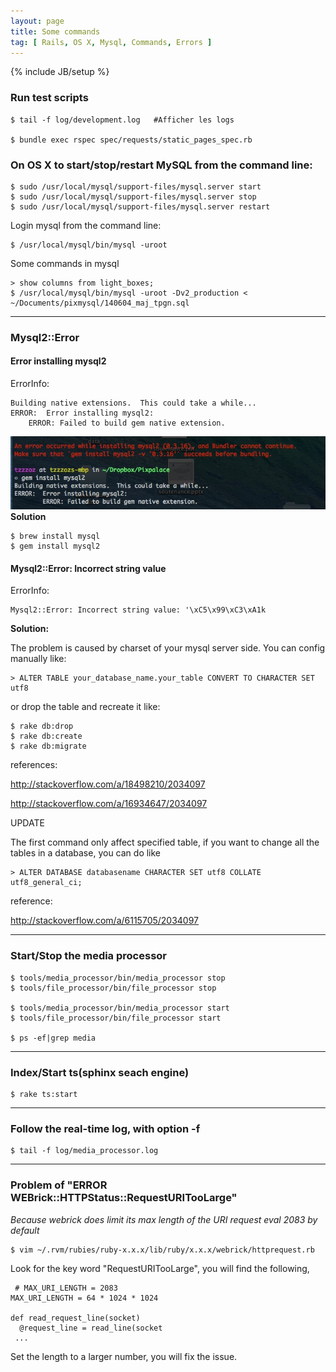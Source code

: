 ```yaml
---
layout: page
title: Some commands
tag: [ Rails, OS X, Mysql, Commands, Errors ]
---
```

{% include JB/setup %}

### Run test scripts

	$ tail -f log/development.log  	#Afficher les logs

	$ bundle exec rspec spec/requests/static_pages_spec.rb
	
	
### On OS X to start/stop/restart MySQL from the command line:

	$ sudo /usr/local/mysql/support-files/mysql.server start
	$ sudo /usr/local/mysql/support-files/mysql.server stop
	$ sudo /usr/local/mysql/support-files/mysql.server restart
	

Login mysql from the command line:
	
	$ /usr/local/mysql/bin/mysql -uroot
	

Some commands in mysql

	> show columns from light_boxes;
	$ /usr/local/mysql/bin/mysql -uroot -Dv2_production < ~/Documents/pixmysql/140604_maj_tpgn.sql		
	
	

---
### Mysql2::Error
#### Error installing mysql2
ErrorInfo:

	Building native extensions.  This could take a while...
	ERROR:  Error installing mysql2:
		ERROR: Failed to build gem native extension.
		
![image](../../assets/images/2013-07-01-mysql2_error.png)
**Solution**

	$ brew install mysql
	$ gem install mysql2
	
#### Mysql2::Error: Incorrect string value
ErrorInfo:

	Mysql2::Error: Incorrect string value: '\xC5\x99\xC3\xA1k 
	
**Solution:**

The problem is caused by charset of your mysql server side. You can config manually like:

	> ALTER TABLE your_database_name.your_table CONVERT TO CHARACTER SET utf8
or drop the table and recreate it like:

	$ rake db:drop
	$ rake db:create
	$ rake db:migrate
	
references:

http://stackoverflow.com/a/18498210/2034097

http://stackoverflow.com/a/16934647/2034097

UPDATE

The first command only affect specified table, if you want to change all the tables in a database, you can do like

	> ALTER DATABASE databasename CHARACTER SET utf8 COLLATE utf8_general_ci;
reference:

http://stackoverflow.com/a/6115705/2034097


---
### Start/Stop the media processor

	$ tools/media_processor/bin/media_processor stop
	$ tools/file_processor/bin/file_processor stop
	
	$ tools/media_processor/bin/media_processor start
	$ tools/file_processor/bin/file_processor start
	
	$ ps -ef|grep media	
---
### Index/Start ts(sphinx seach engine)

	$ rake ts:start
	
	
---

### Follow the real-time log, with option -f

	$ tail -f log/media_processor.log
	
	
---

### Problem of "ERROR WEBrick::HTTPStatus::RequestURITooLarge"

*Because webrick does limit its max length of the URI request eval 2083 by default*

	$ vim ~/.rvm/rubies/ruby-x.x.x/lib/ruby/x.x.x/webrick/httprequest.rb
	
Look for the key word "RequestURITooLarge", you will find the following,

	 # MAX_URI_LENGTH = 2083
    MAX_URI_LENGTH = 64 * 1024 * 1024

    def read_request_line(socket)
      @request_line = read_line(socket
	 ...
Set the length to a larger number, you will fix the issue.
